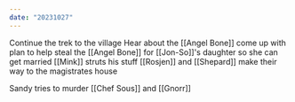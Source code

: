 ```yaml
---
date: "20231027"
---
```

Continue the trek to the village
Hear about the [[Angel Bone]]
come up with plan to help steal the [[Angel Bone]] for [[Jon-So]]'s daughter so she can get married
[[Mink]] struts his stuff
[[Rosjen]] and [[Shepard]] make their way to the magistrates house

Sandy tries to murder [[Chef Sous]] and [[Gnorr]]